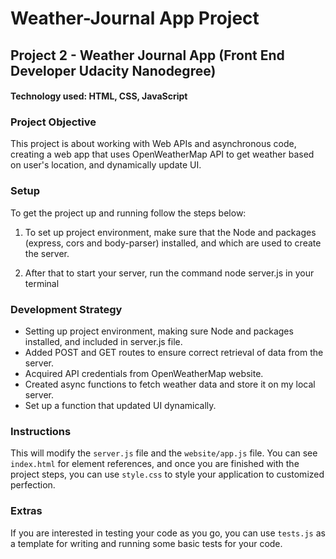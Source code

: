 # Weather-Journal App Project

## Project 2 - Weather Journal App (Front End Developer Udacity Nanodegree)

#### Technology used: HTML, CSS, JavaScript

### Project Objective
This project is about working with Web APIs and asynchronous code, creating a web app that uses OpenWeatherMap API to get weather based on user's location, and dynamically update UI.

### Setup
To get the project up and running follow the steps below:

1. To set up project environment, make sure that the Node and packages (express, cors and body-parser) installed, and which are used to create the server.

2. After that to start your server, run the command node server.js in your terminal

### Development Strategy
* Setting up project environment, making sure Node and packages installed, and included in server.js file.
* Added POST and GET routes to ensure correct retrieval of data from the server.
* Acquired API credentials from OpenWeatherMap website.
* Created async functions to fetch weather data and store it on my local server.
* Set up a function that updated UI dynamically.

### Instructions
This will modify the `server.js` file and the `website/app.js` file. You can see `index.html` for element references, and once you are finished with the project steps, you can use `style.css` to style your application to customized perfection.

### Extras
If you are interested in testing your code as you go, you can use `tests.js` as a template for writing and running some basic tests for your code.
